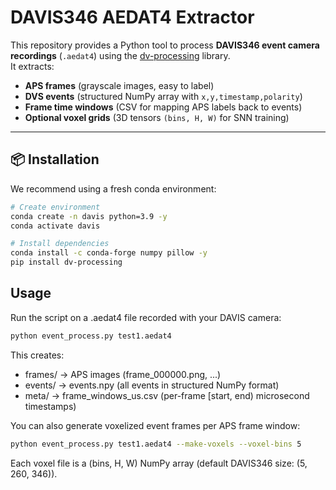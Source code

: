 # DAVIS346 AEDAT4 Extractor

This repository provides a Python tool to process **DAVIS346 event camera recordings** (`.aedat4`) using the [dv-processing](https://gitlab.com/inivation/dv/dv-processing) library.  
It extracts:

- **APS frames** (grayscale images, easy to label)  
- **DVS events** (structured NumPy array with `x,y,timestamp,polarity`)  
- **Frame time windows** (CSV for mapping APS labels back to events)  
- **Optional voxel grids** (3D tensors `(bins, H, W)` for SNN training)

---

## 📦 Installation

We recommend using a fresh conda environment:

```bash
# Create environment
conda create -n davis python=3.9 -y
conda activate davis

# Install dependencies
conda install -c conda-forge numpy pillow -y
pip install dv-processing
```
## Usage

Run the script on a .aedat4 file recorded with your DAVIS camera:
```bash
python event_process.py test1.aedat4
```
This creates:

- frames/    -> APS images (frame_000000.png, ...)
- events/    -> events.npy (all events in structured NumPy format)
- meta/      -> frame_windows_us.csv (per-frame [start, end) microsecond timestamps)

You can also generate voxelized event frames per APS frame window:

```bash
python event_process.py test1.aedat4 --make-voxels --voxel-bins 5
```
Each voxel file is a (bins, H, W) NumPy array (default DAVIS346 size: (5, 260, 346)).